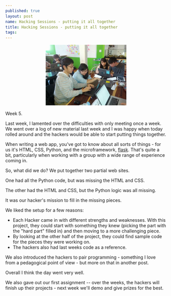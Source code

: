 ```yaml
---
published: true
layout: post
name: Hacking Sessions - putting it all together
title: Hacking Sessions - putting it all together
tags: 
---
```


<div align="center">
<a href="/img/pairprog.jpg" rel="lightbox">
  <img width="50%" src="/img/pairprog.jpg" class="" alt="" />
</a> 
</div>

Week 5.

Last week, I lamented over the difficulties with only meeting once a
week. We went over a log of new material last week and I was happy
when today rolled around and the hackers would be able to start
putting things together.

When writing a web app, you've got to know about all sorts of things -
for us it's HTML, CSS, Python, and the microframework,
[flask](http://flask.pocoo.org). That's quite a bit, particularly when
working with a group with a wide range of experience coming in.

So, what did we do? We put together two partial web sites.

One had all the Python code, but was missing the HTML and CSS.

The other had the HTML and CSS, but the Python logic was all missing.

It was our hacker's mission to fill in the missing pieces.

We liked the setup for a few reasons:

 * Each Hacker came in with different strengths and weaknesses. With this project, they could start with something they knew (picking the part with the "hard part" filled in) and then moving to a more challenging piece.
 * By looking at the other half of the project, they could find sample code for the pieces they were working on.
 * The hackers also had last weeks code as a reference.

We also introduced the hackers to pair programming - something I love
from a pedagogical point of view - but more on that in another post.

Overall I think the day went very well.

We also gave out our first assignment -- over the weeks, the hackers
will finish up their projects - next week we'll demo and give prizes
for the best.
